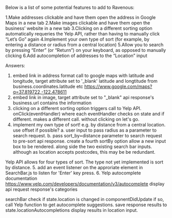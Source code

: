 Below is a list of some potential features to add to Ravenous:

1.Make addresses clickable and have them open the address in Google Maps in a new tab
2.Make images clickable and have them open the business’ website in a new tab
3.Clicking on a different sorting option automatically requeries the Yelp API, rather than having to manually click “Let’s Go” again
4.Implement your own type of sort (for example, by entering a distance or radius from a central location)
5.Allow you to search by pressing “Enter” (or “Return”) on your keyboard, as opposed to manually clicking
6.Add autocompletion of addresses to the “Location” input

Answers:
1. embed link in address
format call to google maps with latitude and longitude, target attribute set to '_blank'
latitude and longtitude from business.coordinates.latitude etc
https://www.google.com/maps?q=37.819722,-122.478611
2. embed link in image, target attribute set to "_blank"
api response's business.url contains the information
3. clicking on a different sorting option triggers call to Yelp API. 
onClick(eventHandler) where each eventHandler checks on state and if different. makes a different call. without clicking on let's go. 
4. implement my own type of sort! e.g. by distance from a central location. use offset if possible? 
a. user input to pass radius as a parameter to search request. 
b. pass sort_by=distance parameter to search request to pre-sort api response.
create a fourth sortBy option
allow a new input box to be rendered. along side the two existing search bar inputs. although as location accepts postcodes, this may be be redundant. 

Yelp API allows for four types of sort. The type not yet implemented is sort by distance. 
5. add an event listener on the approriate element in SearchBar.js to listen for 'Enter' key press.
6. Yelp autocomplete documentation
https://www.yelp.com/developers/documentation/v3/autocomplete
display api request response's categories

searchBar check if state.location is changed in componentDidUpdate
if so, call Yelp function to get autocomplete suggestions. 
save response results to state.locationAutocompletions
display results in location input. 
